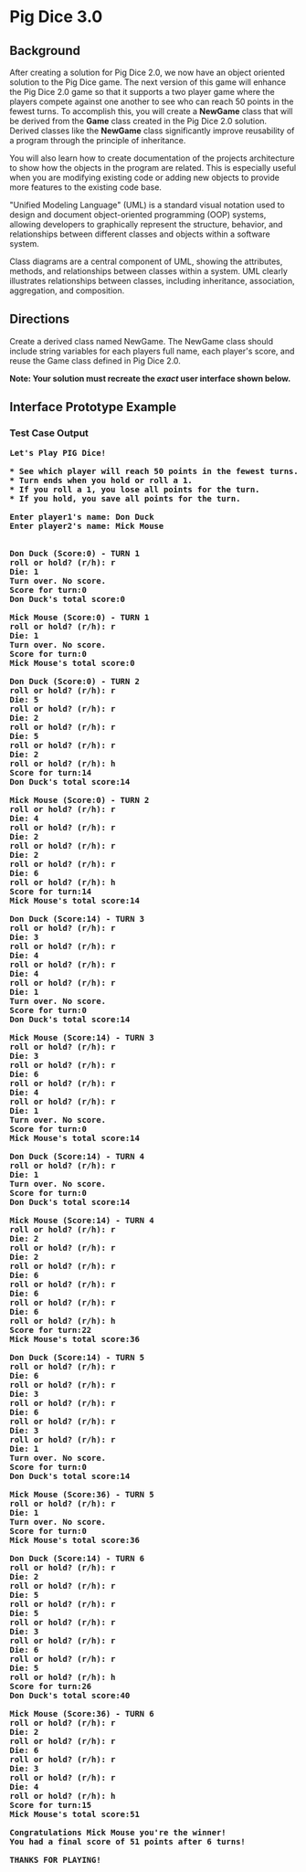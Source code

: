 # Pig Dice 3.0

## Background
After creating a solution for Pig Dice 2.0, we now have an object oriented solution to the Pig Dice game. The next version of this game will 
enhance the Pig Dice 2.0 game so that it supports a two player game where the players compete against one another to see who can reach 50 points 
in the fewest turns. To accomplish this, you will create a <b>NewGame</b> class that will be derived from the <b>Game</b> class created in the 
Pig Dice 2.0 solution. Derived classes like the <b>NewGame</b> class significantly improve reusability of a program through the principle of 
inheritance. 

You will also learn how to create documentation of the projects architecture to show how the objects in the program are related. This is 
especially useful when you are modifying existing code or adding new objects to provide more features to the existing code base.

"Unified Modeling Language" (UML) is a standard visual notation used to design and document object-oriented programming (OOP) systems, 
allowing developers to graphically represent the structure, behavior, and relationships between different classes and objects within a 
software system.

Class diagrams are a central component of UML, showing the attributes, methods, and relationships between classes within a system. UML clearly
illustrates relationships between classes, including inheritance, association, aggregation, and composition.



## Directions
Create a derived class named NewGame. The NewGame class should include string variables for each players full name, each player's score, and reuse the Game class defined in Pig Dice 2.0. 

<b>Note: Your solution must recreate the <i>exact</i> user interface shown below.</b>

## Interface Prototype Example

### Test Case Output
<pre><b>Let's Play PIG Dice!

* See which player will reach 50 points in the fewest turns.
* Turn ends when you hold or roll a 1.
* If you roll a 1, you lose all points for the turn.
* If you hold, you save all points for the turn.

Enter player1's name: Don Duck
Enter player2's name: Mick Mouse


Don Duck (Score:0) - TURN 1
roll or hold? (r/h): r
Die: 1
Turn over. No score.
Score for turn:0
Don Duck's total score:0

Mick Mouse (Score:0) - TURN 1
roll or hold? (r/h): r
Die: 1
Turn over. No score.
Score for turn:0
Mick Mouse's total score:0

Don Duck (Score:0) - TURN 2
roll or hold? (r/h): r
Die: 5
roll or hold? (r/h): r
Die: 2
roll or hold? (r/h): r
Die: 5
roll or hold? (r/h): r
Die: 2
roll or hold? (r/h): h
Score for turn:14
Don Duck's total score:14

Mick Mouse (Score:0) - TURN 2
roll or hold? (r/h): r
Die: 4
roll or hold? (r/h): r
Die: 2
roll or hold? (r/h): r
Die: 2
roll or hold? (r/h): r
Die: 6
roll or hold? (r/h): h
Score for turn:14
Mick Mouse's total score:14

Don Duck (Score:14) - TURN 3
roll or hold? (r/h): r
Die: 3
roll or hold? (r/h): r
Die: 4
roll or hold? (r/h): r
Die: 4
roll or hold? (r/h): r
Die: 1
Turn over. No score.
Score for turn:0
Don Duck's total score:14

Mick Mouse (Score:14) - TURN 3
roll or hold? (r/h): r
Die: 3
roll or hold? (r/h): r
Die: 6
roll or hold? (r/h): r
Die: 4
roll or hold? (r/h): r
Die: 1
Turn over. No score.
Score for turn:0
Mick Mouse's total score:14

Don Duck (Score:14) - TURN 4
roll or hold? (r/h): r
Die: 1
Turn over. No score.
Score for turn:0
Don Duck's total score:14

Mick Mouse (Score:14) - TURN 4
roll or hold? (r/h): r
Die: 2
roll or hold? (r/h): r
Die: 2
roll or hold? (r/h): r
Die: 6
roll or hold? (r/h): r
Die: 6
roll or hold? (r/h): r
Die: 6
roll or hold? (r/h): h
Score for turn:22
Mick Mouse's total score:36

Don Duck (Score:14) - TURN 5
roll or hold? (r/h): r
Die: 6
roll or hold? (r/h): r
Die: 3
roll or hold? (r/h): r
Die: 6
roll or hold? (r/h): r
Die: 3
roll or hold? (r/h): r
Die: 1
Turn over. No score.
Score for turn:0
Don Duck's total score:14

Mick Mouse (Score:36) - TURN 5
roll or hold? (r/h): r
Die: 1
Turn over. No score.
Score for turn:0
Mick Mouse's total score:36

Don Duck (Score:14) - TURN 6
roll or hold? (r/h): r
Die: 2
roll or hold? (r/h): r
Die: 5
roll or hold? (r/h): r
Die: 5
roll or hold? (r/h): r
Die: 3
roll or hold? (r/h): r
Die: 6
roll or hold? (r/h): r
Die: 5
roll or hold? (r/h): h
Score for turn:26
Don Duck's total score:40

Mick Mouse (Score:36) - TURN 6
roll or hold? (r/h): r
Die: 2
roll or hold? (r/h): r
Die: 6
roll or hold? (r/h): r
Die: 3
roll or hold? (r/h): r
Die: 4
roll or hold? (r/h): h
Score for turn:15
Mick Mouse's total score:51

Congratulations Mick Mouse you're the winner!
You had a final score of 51 points after 6 turns!

THANKS FOR PLAYING!</b></pre>




